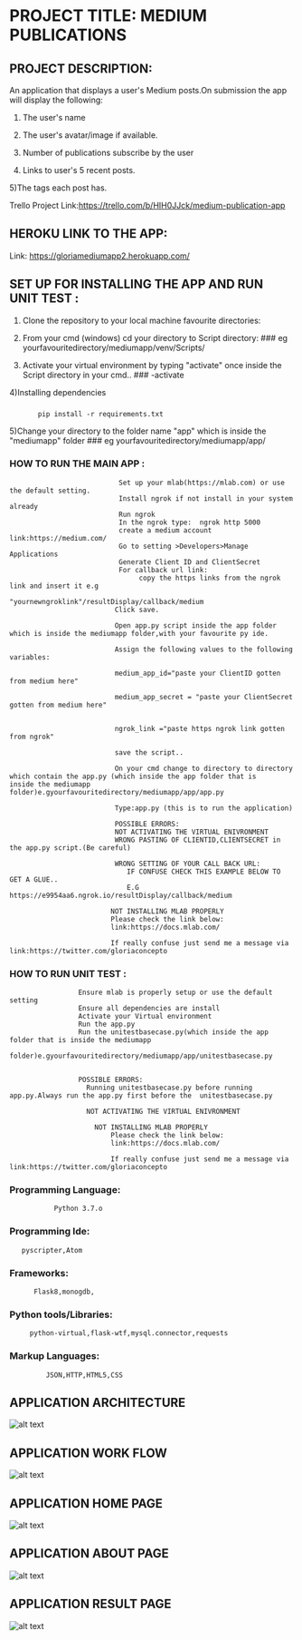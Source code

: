 # PROJECT TITLE:  MEDIUM PUBLICATIONS

## PROJECT DESCRIPTION:
An application that displays a user's Medium posts.On submission the app will display
the following:
1) The user's name

2) The user's avatar/image if available.

3)  Number of publications subscribe by the user
 
4) Links to user's 5 recent posts.

5)The tags each post has.


Trello Project Link:https://trello.com/b/HIH0JJck/medium-publication-app

## HEROKU LINK TO THE APP:
Link: https://gloriamediumapp2.herokuapp.com/
               
## SET UP FOR INSTALLING THE APP AND RUN UNIT TEST :
                                                   
   1) Clone the repository to your local machine favourite directories:
  
   2) From your cmd (windows) cd your directory to Script directory:
     ###
        eg  yourfavouritedirectory/mediumapp/venv/Scripts/
        
   3) Activate your virtual environment by typing "activate" once inside the Script directory in your cmd..
     ###
        -activate
 
 4)Installing dependencies
    
   ###
           pip install -r requirements.txt
  
  
   5)Change your directory to the folder name "app" which is inside the "mediumapp" folder
     ###
        eg yourfavouritedirectory/mediumapp/app/
        
        
  ### HOW TO RUN THE MAIN APP :
                               Set up your mlab(https://mlab.com) or use the default setting.
                               Install ngrok if not install in your system already
                               Run ngrok 
                               In the ngrok type:  ngrok http 5000
                               create a medium account link:https://medium.com/
                               Go to setting >Developers>Manage Applications
                               Generate Client ID and ClientSecret
                               For callback url link:
                                    copy the https links from the ngrok link and insert it e.g
                                    "yournewngroklink"/resultDisplay/callback/medium
                              Click save.
                              
                              Open app.py script inside the app folder which is inside the mediumapp folder,with your favourite py ide.
                              
                              Assign the following values to the following variables:
                              
                              medium_app_id="paste your ClientID gotten from medium here"

                              medium_app_secret = "paste your ClientSecret gotten from medium here"
                              
                              
                              ngrok_link ="paste https ngrok link gotten from ngrok"
                              
                              save the script..
                              
                              On your cmd change to directory to directory which contain the app.py (which inside the app folder that is                               inside the mediumapp folder)e.gyourfavouritedirectory/mediumapp/app/app.py
                              
                              Type:app.py (this is to run the application) 
                              
                              POSSIBLE ERRORS:
                              NOT ACTIVATING THE VIRTUAL ENIVRONMENT
                              WRONG PASTING OF CLIENTID,CLIENTSECRET in the app.py script.(Be careful)
                              
                              WRONG SETTING OF YOUR CALL BACK URL:
                                 IF CONFUSE CHECK THIS EXAMPLE BELOW TO GET A GLUE..
                                 E.G https://e9954aa6.ngrok.io/resultDisplay/callback/medium 
                                 
                             NOT INSTALLING MLAB PROPERLY
                             Please check the link below:
                             link:https://docs.mlab.com/
                             
                             If really confuse just send me a message via link:https://twitter.com/gloriaconcepto
    
 ### HOW TO RUN UNIT TEST : 
                     Ensure mlab is properly setup or use the default setting
                     Ensure all dependencies are install
                     Activate your Virtual environment
                     Run the app.py 
                     Run the unitestbasecase.py(which inside the app folder that is inside the mediumapp             
                     folder)e.gyourfavouritedirectory/mediumapp/app/unitestbasecase.py
                     
                     
                     POSSIBLE ERRORS:
                       Running unitestbasecase.py before running app.py.Always run the app.py first before the  unitestbasecase.py 
                       
                       NOT ACTIVATING THE VIRTUAL ENIVRONMENT
                        
                         NOT INSTALLING MLAB PROPERLY
                             Please check the link below:
                             link:https://docs.mlab.com/
                             
                             If really confuse just send me a message via link:https://twitter.com/gloriaconcepto
                     
 
                                                     
                                               
 
### Programming Language:
               
               Python 3.7.o

### Programming Ide:

       pyscripter,Atom

### Frameworks:
          
          Flask8,monogdb,

### Python tools/Libraries: 

         python-virtual,flask-wtf,mysql.connector,requests

### Markup Languages: 
             
             JSON,HTTP,HTML5,CSS

## APPLICATION ARCHITECTURE

![alt text](MediumAppArchitecture.PNG "APPLICATION ARCHITECTURE")

## APPLICATION WORK FLOW

![alt text](MediumAppWorkFlow.PNG "ARCHITECTURE WORK FLOW")

## APPLICATION HOME PAGE

![alt text](MediumAppHomePage.PNG "ARCHITECTURE HOME PAGE")

## APPLICATION ABOUT PAGE

![alt text](MediumAppAboutPage.PNG "ARCHITECTURE ABOUT PAGE")

## APPLICATION RESULT PAGE

![alt text](MediumAppResultPage.PNG "ARCHITECTURE RESULT PAGE")


